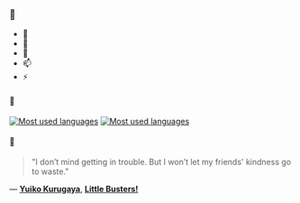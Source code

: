 ### 👋

- 🔭
- 🌱
- 💬
- 📫
- ⚡

#### 🧏

[![Most used languages](https://github-readme-stats-aynah.vercel.app/api/top-langs/?username=aynh&theme=solarized-dark&langs_count=6&layout=compact&hide_title=true)](https://github.com/anuraghazra/github-readme-stats#gh-dark-mode-only)
[![Most used languages](https://github-readme-stats-aynah.vercel.app/api/top-langs/?username=aynh&theme=solarized-light&langs_count=6&layout=compact&hide_title=true)](https://github.com/anuraghazra/github-readme-stats#gh-light-mode-only)

#### 💬

> "I don’t mind getting in trouble. But I won’t let my friends' kindness go to waste."

&mdash; [**Yuiko Kurugaya**](https://myanimelist.net/character.php?q=Yuiko%20Kurugaya&cat=character), [**Little Busters!**](https://myanimelist.net/search/all?q=Little%20Busters!&cat=all)
